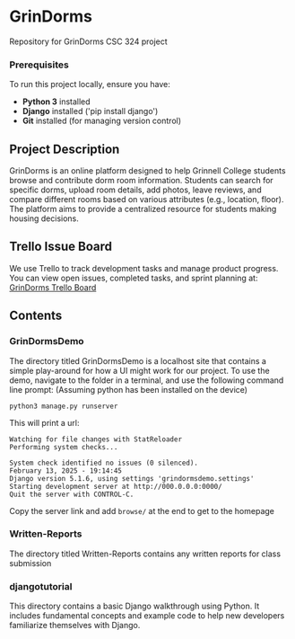 # GrinDorms
Repository for GrinDorms CSC 324 project

### Prerequisites
To run this project locally, ensure you have:
- **Python 3** installed
- **Django** installed ('pip install django')
- **Git** installed (for managing version control)

## Project Description
GrinDorms is an online platform designed to help Grinnell College students browse and contribute dorm room information. Students can search for specific dorms, upload room details, add photos, leave reviews, and compare different rooms based on various attributes (e.g., location, floor). The platform aims to provide a centralized resource for students making housing decisions. 

## Trello Issue Board
We use Trello to track development tasks and manage product progress. You can view open issues, completed tasks, and sprint planning at:
[GrinDorms Trello Board](https://trello.com/b/fiZwfAwq/grindorms)

## Contents
### GrinDormsDemo
The directory titled GrinDormsDemo is a localhost site that contains a simple play-around for how a UI might work for our project. To use the demo, navigate to the folder in a terminal, and use the following command line prompt: (Assuming python has been installed on the device)

`python3 manage.py runserver`

This will print a url:

```
Watching for file changes with StatReloader
Performing system checks...

System check identified no issues (0 silenced).
February 13, 2025 - 19:14:45
Django version 5.1.6, using settings 'grindormsdemo.settings'
Starting development server at http://000.0.0.0:0000/
Quit the server with CONTROL-C.
```

Copy the server link and add `browse/` at the end to get to the homepage

### Written-Reports
The directory titled Written-Reports contains any written reports for class submission

### djangotutorial
This directory contains a basic Django walkthrough using Python. It includes fundamental concepts and example code to help new developers familiarize themselves with Django.
